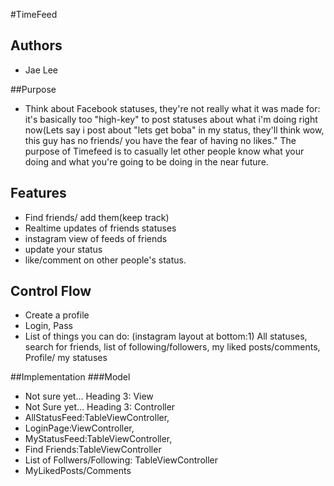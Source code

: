 #TimeFeed

## Authors
* Jae Lee

##Purpose
* Think about Facebook statuses, they're not really what it was made for: it's basically too "high-key" to post statuses about what i'm doing right now(Lets say i post about "lets get boba" in my status, they'll think wow, this guy has no friends/ you have the fear of having no likes." The purpose of Timefeed is to casually let other people know what your doing and what you're going to be doing in the near future.

## Features
* Find friends/ add them(keep track)
* Realtime updates of friends statuses
* instagram view of feeds of friends
* update your status
* like/comment on other people's status.

## Control Flow

* Create a profile
* Login, Pass
* List of things you can do: (instagram layout at bottom:1) All statuses, search for friends, list of following/followers, my liked posts/comments, Profile/ my statuses

##Implementation
###Model
* Not sure yet...
Heading 3: View
* Not Sure yet... 
Heading 3: Controller
* AllStatusFeed:TableViewController, 
* LoginPage:ViewController, 
* MyStatusFeed:TableViewController, 
* Find Friends:TableViewController
* List of Follwers/Following: TableViewController
* MyLikedPosts/Comments